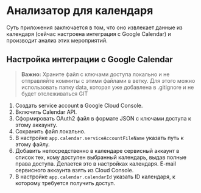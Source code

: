 # Анализатор для календаря

Суть приложения заключается в том, что оно извлекает данные из календаря (сейчас настроена интеграция с Google Calendar) и производит анализ этих мероприятий.

## Настройка интеграции с Google Calendar

> **Важно:** Храните файл с ключами доступа локально и не отправляйте коммиты с этими файлами в ветку. Для этого можно использовать папку data, которая уже добавлена в .gitignore и не будет отслеживаться GIT
 
1. Создать service account в Google Cloud Console.
2. Включить Calendar API.
3. Сформировать OAuth2 файл в формате JSON с ключами доступа к этому аккаунту.
4. Сохранить файл локально.
5. В настройке `app.calendar.serviceAccountFileName` указать путь к этому файлу.
6. Добавить непосредственно в календаре сервисный аккаунт в список тех, кому доступен выбранный календарь, выдав полные права доступа. Делается это в настройках календаря. E-mail сервисного аккаунта взять из Cloud Console.
7. В настройке `app.calendar.calendarId` указать ID календаря, к которому требуется получить доступ.
